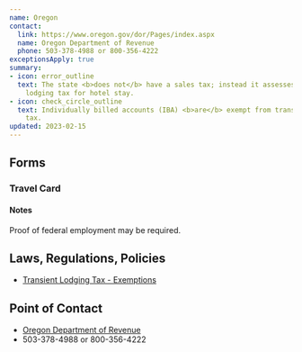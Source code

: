 ```yaml
---
name: Oregon
contact:
  link: https://www.oregon.gov/dor/Pages/index.aspx
  name: Oregon Department of Revenue
  phone: 503-378-4988 or 800-356-4222
exceptionsApply: true
summary:
- icon: error_outline
  text: The state <b>does not</b> have a sales tax; instead it assesses a transient
    lodging tax for hotel stay.
- icon: check_circle_outline
  text: Individually billed accounts (IBA) <b>are</b> exempt from transient lodging
    tax.
updated: 2023-02-15
---
```


## Forms

### Travel Card

#### Notes

Proof of federal employment may be required.

## Laws, Regulations, Policies

* [Transient Lodging Tax - Exemptions](https://www.oregon.gov/DOR/programs/businesses/Pages/lodging.aspx)

## Point of Contact
- [Oregon Department of Revenue](https://www.oregon.gov/dor/Pages/index.aspx)
- 503-378-4988 or 800-356-4222
